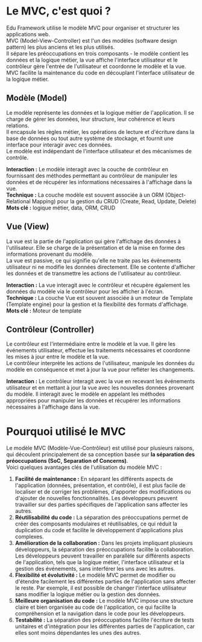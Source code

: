 # Le MVC, c'est quoi ?
Edu Framework utilise le modèle MVC pour organiser et structurer les applications web. \
MVC (Model-View-Controller) est l'un des modèles (software design pattern) les plus anciens et les plus utilisés. \
Il sépare les préoccupations en trois composants - le modèle contient les données et la logique métier, la vue affiche l'interface utilisateur et le contrôleur gère l'entrée de l'utilisateur et coordonne le modèle et la vue. \
MVC facilite la maintenance du code en découplant l'interface utilisateur de la logique métier.

## Modèle (Model)
Le modèle représente les données et la logique métier de l'application. Il se charge de gérer les données, leur structure, leur cohérence et leurs relations. \
Il encapsule les règles métier, les opérations de lecture et d'écriture dans la base de données ou tout autre système de stockage, et fournit une interface pour interagir avec ces données. \
Le modèle est indépendant de l'interface utilisateur et des mécanismes de contrôle. 

**Interaction :** Le modèle interagit avec la couche de contrôleur en fournissant des méthodes permettant au contrôleur de manipuler les données et de récupérer les informations nécessaires à l'affichage dans la vue. \
**Technique :** La couche modèle est souvent associée à un ORM (Object-Relational Mapping) pour la gestion du CRUD (Create, Read, Update, Delete) \
**Mots clé :** logique métier, data, ORM, CRUD 

## Vue (View)
La vue est la partie de l'application qui gère l'affichage des données à l'utilisateur. Elle se charge de la présentation et de la mise en forme des informations provenant du modèle. \
La vue est passive, ce qui signifie qu'elle ne traite pas les événements utilisateur ni ne modifie les données directement. Elle se contente d'afficher les données et de transmettre les actions de l'utilisateur au contrôleur. 

**Interaction :** La vue interagit avec le contrôleur et récupère également les données du modèle via le contrôleur pour les afficher à l'écran. \
**Technique :** La couche Vue est souvent associée à un moteur de Template (Template engine) pour la gestion et la flexibilité des formats d'affichage. \
**Mots clé :** Moteur de template 

## Contrôleur (Controller)
Le contrôleur est l'intermédiaire entre le modèle et la vue. Il gère les événements utilisateur, effectue les traitements nécessaires et coordonne les mises à jour entre le modèle et la vue. \
Le contrôleur interprète les actions de l'utilisateur, manipule les données du modèle en conséquence et met à jour la vue pour refléter les changements. 

**Interaction :** Le contrôleur interagit avec la vue en recevant les événements utilisateur et en mettant à jour la vue avec les nouvelles données provenant du modèle. Il interagit avec le modèle en appelant les méthodes appropriées pour manipuler les données et récupérer les informations nécessaires à l'affichage dans la vue.

# Pourquoi utilisé le MVC
Le modèle MVC (Modèle-Vue-Contrôleur) est utilisé pour plusieurs raisons, qui découlent principalement de sa conception basée sur **la séparation des préoccupations (SoC, Separation of Concerns)**. \
Voici quelques avantages clés de l'utilisation du modèle MVC :

1. **Facilité de maintenance :** En séparant les différents aspects de l'application (données, présentation, et contrôle), il est plus facile de localiser et de corriger les problèmes, d'apporter des modifications ou d'ajouter de nouvelles fonctionnalités. Les développeurs peuvent travailler sur des parties spécifiques de l'application sans affecter les autres. 
2. **Réutilisabilité du code :** La séparation des préoccupations permet de créer des composants modulaires et réutilisables, ce qui réduit la duplication du code et facilite le développement d'applications plus complexes.
3. **Amélioration de la collaboration :** Dans les projets impliquant plusieurs développeurs, la séparation des préoccupations facilite la collaboration. Les développeurs peuvent travailler en parallèle sur différents aspects de l'application, tels que la logique métier, l'interface utilisateur et la gestion des événements, sans interférer les uns avec les autres.
4. **Flexibilité et évolutivité :** Le modèle MVC permet de modifier ou d'étendre facilement les différentes parties de l'application sans affecter le reste. Par exemple, il est possible de changer l'interface utilisateur sans modifier la logique métier ou la gestion des données.
5. **Meilleure organisation du code :** Le modèle MVC impose une structure claire et bien organisée au code de l'application, ce qui facilite la compréhension et la navigation dans le code pour les développeurs.
6. **Testabilité :** La séparation des préoccupations facilite l'écriture de tests unitaires et d'intégration pour les différentes parties de l'application, car elles sont moins dépendantes les unes des autres.
